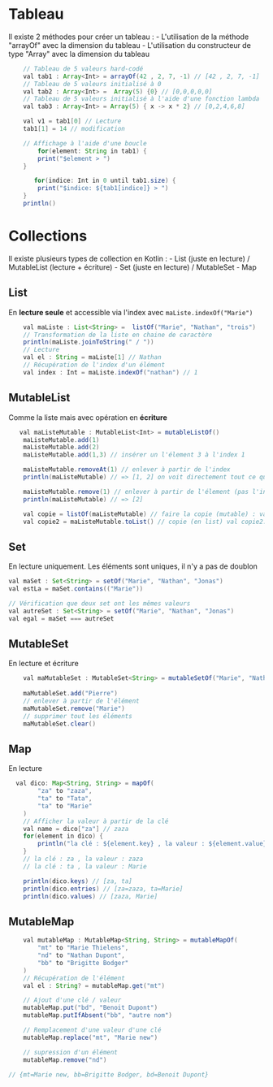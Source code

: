 # Tableau

Il existe 2 méthodes pour créer un tableau :
    - L'utilisation de la méthode "arrayOf" avec la dimension du tableau
    - L'utilisation du constructeur de type "Array" avec la dimension du tableau

```java
    // Tableau de 5 valeurs hard-codé
    val tab1 : Array<Int> = arrayOf(42 , 2, 7, -1) // [42 , 2, 7, -1]
    // Tableau de 5 valeurs initialisé à 0
    val tab2 : Array<Int> =  Array(5) {0} // [0,0,0,0,0]
    // Tableau de 5 valeurs initialisé à l'aide d'une fonction lambda
    val tab3 : Array<Int> = Array(5) { x -> x * 2} // [0,2,4,6,8]

    val v1 = tab1[0] // Lecture
    tab1[1] = 14 // modification

    // Affichage à l'aide d'une boucle
        for(element: String in tab1) {
        print("$element > ")
    }

       for(indice: Int in 0 until tab1.size) {
        print("$indice: ${tab1[indice]} > ")
    }
    println()
```

# Collections

Il existe plusieurs types de collection en Kotlin : 
    - List (juste en lecture) / MutableList (lecture + écriture)
    - Set (juste en lecture) / MutableSet
    - Map

## List

En **lecture seule** et accessible via l'index avec `maListe.indexOf("Marie")`

```java
    val maListe : List<String> =  listOf("Marie", "Nathan", "trois")
    // Transformation de la liste en chaine de caractère
    println(maListe.joinToString(" / "))
    // Lecture
    val el : String = maListe[1] // Nathan
    // Récupération de l'index d'un élément
    val index : Int = maListe.indexOf("nathan") // 1
```

## MutableList

Comme la liste mais avec opération en **écriture**

```java
   val maListeMutable : MutableList<Int> = mutableListOf()
    maListeMutable.add(1)
    maListeMutable.add(2)
    maListeMutable.add(1,3) // insérer un l'élement 3 à l'index 1

    maListeMutable.removeAt(1) // enlever à partir de l'index
    println(maListeMutable) // => [1, 2] on voit directement tout ce qu'il y a dans la liste

    maListeMutable.remove(1) // enlever à partir de l'élement (pas l'index)
    println(maListeMutable) // => [2]

    val copie = listOf(maListeMutable) // faire la copie (mutable) : val copie: List<MutableList<Int>>
    val copie2 = maListeMutable.toList() // copie (en list) val copie2: List<Int>
```

## Set

En lecture uniquement. Les éléments sont uniques, il n'y a pas de doublon

```java
val maSet : Set<String> = setOf("Marie", "Nathan", "Jonas")
val estLa = maSet.contains(("Marie"))

// Vérification que deux set ont les mêmes valeurs
val autreSet : Set<String> = setOf("Marie", "Nathan", "Jonas")
val egal = maSet === autreSet
```

## MutableSet

En lecture et écriture

```java
    val maMutableSet : MutableSet<String> = mutableSetOf("Marie", "Nathan", "Jonas")
    
    maMutableSet.add("Pierre")
    // enlever à partir de l'élément
    maMutableSet.remove("Marie")
    // supprimer tout les éléments
    maMutableSet.clear() 
```

## Map 

En lecture

```java
  val dico: Map<String, String> = mapOf(
        "za" to "zaza",
        "ta" to "Tata",
        "ta" to "Marie"
    )
    // Afficher la valeur à partir de la clé
    val name = dico["za"] // zaza
    for(element in dico) {
        println("la clé : ${element.key} , la valeur : ${element.value}")
    }
    // la clé : za , la valeur : zaza
    // la clé : ta , la valeur : Marie

    println(dico.keys) // [za, ta]
    println(dico.entries) // [za=zaza, ta=Marie]
    println(dico.values) // [zaza, Marie]
```

## MutableMap

```java
    val mutableMap : MutableMap<String, String> = mutableMapOf(
        "mt" to "Marie Thielens",
        "nd" to "Nathan Dupont",
        "bb" to "Brigitte Bodger"
    )
    // Récupération de l'élément
    val el : String? = mutableMap.get("mt")

    // Ajout d'une clé / valeur
    mutableMap.put("bd", "Benoit Dupont")
    mutableMap.putIfAbsent("bb", "autre nom")

    // Remplacement d'une valeur d'une clé
    mutableMap.replace("mt", "Marie new")

    // supression d'un élément
    mutableMap.remove("nd")

// {mt=Marie new, bb=Brigitte Bodger, bd=Benoit Dupont}
```